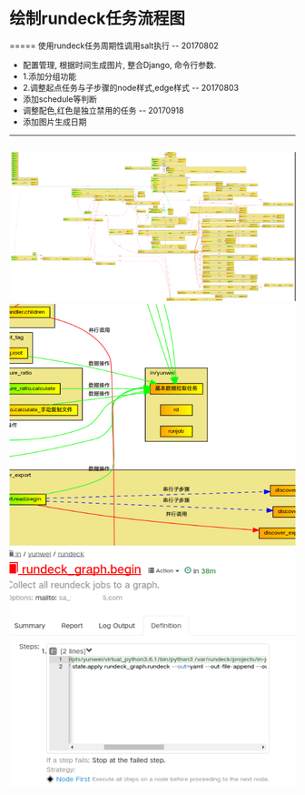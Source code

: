 # 绘制rundeck任务流程图
=====
使用rundeck任务周期性调用salt执行
-- 20170802
-    配置管理, 根据时间生成图片, 整合Django, 命令行参数.
-    1.添加分组功能
-    2.调整起点任务与子步骤的node样式,edge样式
-- 20170803
-    添加schedule等判断
-    调整配色,红色是独立禁用的任务
-- 20170918
-    添加图片生成日期

----
![image](https://github.com/talenhao/rundeck_graph/blob/master/rundeck_graph/images/Screenshot_20170918_202156.png?raw=true)
![image](https://github.com/talenhao/rundeck_graph/blob/master/rundeck_graph/images/Screenshot_20170918_202233.png?raw=true)
![image](https://github.com/talenhao/rundeck_graph/blob/master/rundeck_graph/images/Screenshot_20170919_142124.png?raw=true)
----
